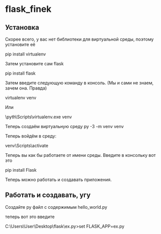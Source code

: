# flask_finek

## Установка

Скорее всего, у вас нет библиотеки для виртуальной среды, поэтому установите её

pip install virtualenv

Затем установите сам flask

pip install flask

Затем введите следующую команду в консоль. (Мы и сами не знаем, зачем она. Правда)

virtualenv venv

Или

\pyth\Scripts\virtualenv.exe venv

Теперь создаём виртуальную среду
py -3 -m venv venv

Теперь войдём в среду:

venv\Scripts\activate

Теперь вы как бы работаете от имени среды. Введите в консольку вот это

pip install Flask

Теперь можно работать и создавать приложения.

## Работать и создавать, угу

Создайте py файл с содержимым hello_world.py

теперь вот это введите

C:\Users\User\Desktop\flask\ex.py>set FLASK_APP=ex.py
